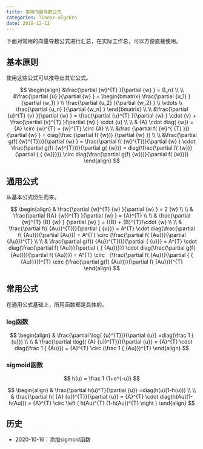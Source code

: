 ```yaml
---
title: 常用向量导数公式
categories: linear-algebra
date: 2019-12-12
---
```

下面对常用的向量导数公式进行汇总，在实际工作总，可以方便直接使用。

## 基本原则

使用这些公式可以推导出其它公式。

$$
\begin{align}
&\frac{\partial  {w}^{T} }{\partial  {w} } = {I_n}
\\ \\
&\frac{\partial  {u} }{\partial  {w} } = 
\begin{bmatrix}
\frac{\partial  {u_1} }{\partial {w_1} } \\
\frac{\partial  {u_2} }{\partial {w_2} } \\
\vdots \\
\frac{\partial  {u_n} }{\partial {w_n} }
\end{bmatrix}
\\ \\
&\frac{\partial  {u}^{T} {v} }{\partial  {w} } =  \frac{\partial  {u}^{T} }{\partial  {w} } \cdot  {v} + \frac{\partial  {v}^{T} }{\partial  {w} } \cdot  {u}
\\ \\
& {A} \cdot diag( {w})  =   {A} \circ  {w}^{T}  =  {w}^{T}  \circ   {A} 
\\ \\
&\frac {\partial f( {w}^{ {T} })} {\partial  {w} } = diag(\frac {\partial f( {w})} {\partial  {w} }) 
\\ \\
&\frac{\partial g(f( {w}^{T}))}{\partial  {w} } =   \frac{\partial f( {w}^{T})}{\partial  {w} } \cdot  \frac{\partial g(f( {w}^{T}))}{\partial g( {w})} = diag(\frac{\partial f( {w})}{\partial { { {w}}}}) \circ  diag(\frac{\partial g(f( {w}))}{\partial f( {w})}) 
\end{align}
$$

## 通用公式

从基本公式衍生而来。

$$
\begin{align}
& \frac{\partial  {w}^{T} {w} }{\partial  {w} } = 2 {w}
\\ \\
& \frac{\partial ({A} {w})^{T} }{\partial  {w} } =  {A}^{T} 
\\ \\
& \frac{\partial  {w}^{T} {B}  {w} } {\partial  {w} } =  ({B} + {B}^{T})\cdot  {w} 
\\ \\ 
& \frac{\partial f(( {Au})^{T})}{\partial { {u}}}  
 =       A^{T} \cdot  diag(\frac{\partial f( {Au})}{\partial  {Au}}) =       A^{T} \circ (\frac{\partial f( {Au})}{\partial  {Au}})^{T}
 \\  \\
& \frac{\partial g(f(( {Au})^{T}))}{\partial { {u}}} =  A^{T} \cdot diag(\frac{\partial f( {Au})}{\partial { { {Au}}}}) \cdot diag(\frac{\partial g(f( {Au}))}{\partial f( {Au})}) = 
 A^{T} \circ （\frac{\partial f( {Au})}{\partial { { {Au}}}})^{T}  \circ  (\frac{\partial g(f( {Au}))}{\partial f( {Au})})^{T}   
\end{align}
$$

## 常用公式

在通用公式基础上，所用函数都是具体的。

### log函数

$$
\begin{align}
& \frac{\partial \log( {u}^{T})}{\partial  {u}} =diag(\frac 1 { {u}})
\\ \\
& \frac{\partial \log(( {A} {u})^{T})}{\partial  {u}} =  {A}^{T} \cdot diag(\frac  1 {  {Au}}) =  {A}^{T} \circ (\frac  1 {  {Au}})^{T}
\end{align}
$$

### sigmoid函数

$$
h(u) = \frac 1 {1+e^{-u}}
$$


$$
\begin{align}
& \frac{\partial h(u)^T}{\partial  {u}} =diag(h(u)(1-h(u)))
\\ \\
& \frac{\partial h( {A} {u})^{T}}{\partial  {u}} =  {A}^{T} \cdot diag(h(Au)(1-h(Au))) =  {A}^{T} \circ \left ( h(Au)^{T}  (1-h(Au))^{T} \right )
\end{align}
$$


## 历史

- 2020-10-16：添加sigmoid函数